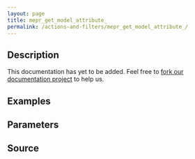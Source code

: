 ```yaml
---
layout: page
title: mepr_get_model_attribute_
permalink: /actions-and-filters/mepr_get_model_attribute_/
---
```


## Description

This documentation has yet to be added. Feel free to [fork our documentation project](https://github.com/caseproof/memberpress-docs) to help us.

## Examples


## Parameters


## Source

